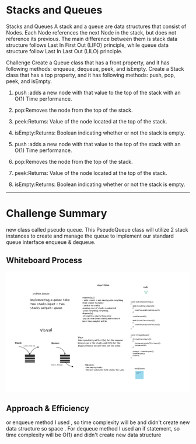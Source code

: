 # Stacks and Queues

Stacks and Queues
A stack and a queue are data structures that consist of Nodes. Each Node references the next Node in the stack, but does not reference its previous.
The main difference between them is stack data structure follows Last In First Out (LIFO) principle, while queue data structure follow Last In Last Out (LILO) principle.

Challenge
Create a Queue class that has a front property, and it has following methods: enqueue, dequeue, peek, and isEmpty. Create a Stack class that has a top property, and it has following methods: push, pop, peek, and isEmpty.

1. push :adds a new node with that value to the top of the stack with an O(1) Time performance.
2. pop:Removes the node from the top of the stack.
3. peek:Returns: Value of the node located at the top of the stack.
4. isEmpty:Returns: Boolean indicating whether or not the stack is empty.


1. push :adds a new node with that value to the top of the stack with an O(1) Time performance.
2. pop:Removes the node from the top of the stack.
3. peek:Returns: Value of the node located at the top of the stack.
4. isEmpty:Returns: Boolean indicating whether or not the stack is empty.

--------------------------------------------------------------------------------------
# Challenge Summary
new class called pseudo queue. This PseudoQueue class will utilize 2 stack instances to create and manage the queue to implement our standard queue interface enqueue & dequeue.

## Whiteboard Process
![code11](codechal11.jpg)

## Approach & Efficiency
or enqueue method I used , so time complexity will be and didn't create new data structure so space . For dequeue method I used an if statement, so time complexity will be O(1) and didn't create new data structure

